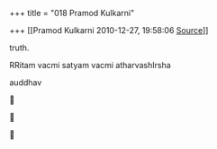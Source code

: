 +++
title = "018 Pramod Kulkarni"

+++
[[Pramod Kulkarni	2010-12-27, 19:58:06 [Source](https://groups.google.com/g/samskrita/c/t1v-ovlJ9fs)]]



truth.

RRitam vacmi satyam vacmi     atharvashIrsha

auddhav  
  







